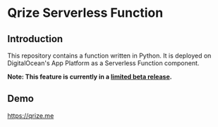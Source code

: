 # Qrize Serverless Function

## Introduction

This repository contains a function written in Python. It is deployed on DigitalOcean's App Platform as a Serverless Function component.

**Note: This feature is currently in a [limited beta release](https://docs.digitalocean.com/products/platform/product-lifecycle/#beta).**

## Demo

https://qrize.me
